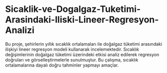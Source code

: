 # Sicaklik-ve-Dogalgaz-Tuketimi-Arasindaki-Iliski-Lineer-Regresyon-Analizi
Bu proje, şehirlerin yıllık sıcaklık ortalamaları ile doğalgaz tüketimi arasındaki ilişkiyi lineer regresyon modeli kullanarak incelemektedir. Sıcaklık değişimlerinin doğalgaz tüketimi üzerindeki etkisi analiz edilerek regresyon doğruları ve görselleştirmelerle sunulmuştur. Bu çalışma, sıcaklık ortalamalarına dayalı doğru tahminler yapmayı amaçlar.
